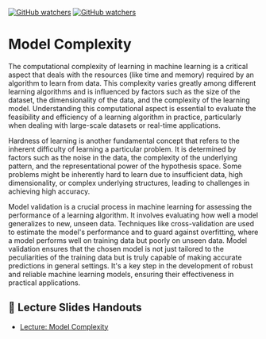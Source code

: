 [![GitHub watchers](https://img.shields.io/badge/tulip--lab-Statistical--Machine--Learning-brightgreen)](../README.md)
[![GitHub watchers](https://img.shields.io/badge/Module-Model--Complexity-orange)](README.md)

# Model Complexity

The computational complexity of learning in machine learning is a critical aspect that deals with the resources (like time and memory) required by an algorithm to learn from data. This complexity varies greatly among different learning algorithms and is influenced by factors such as the size of the dataset, the dimensionality of the data, and the complexity of the learning model. Understanding this computational aspect is essential to evaluate the feasibility and efficiency of a learning algorithm in practice, particularly when dealing with large-scale datasets or real-time applications.

Hardness of learning is another fundamental concept that refers to the inherent difficulty of learning a particular problem. It is determined by factors such as the noise in the data, the complexity of the underlying pattern, and the representational power of the hypothesis space. Some problems might be inherently hard to learn due to insufficient data, high dimensionality, or complex underlying structures, leading to challenges in achieving high accuracy.

Model validation is a crucial process in machine learning for assessing the performance of a learning algorithm. It involves evaluating how well a model generalizes to new, unseen data. Techniques like cross-validation are used to estimate the model's performance and to guard against overfitting, where a model performs well on training data but poorly on unseen data. Model validation ensures that the chosen model is not just tailored to the peculiarities of the training data but is truly capable of making accurate predictions in general settings. It's a key step in the development of robust and reliable machine learning models, ensuring their effectiveness in practical applications.

## :notebook_with_decorative_cover: Lecture Slides Handouts

- [Lecture: Model Complexity](https://github.com/tulip-lab/handouts/blob/main/SML/FLIP15.pdf) 

